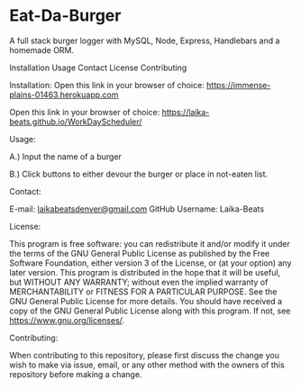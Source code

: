 # Eat-Da-Burger

A full stack burger logger with MySQL, Node, Express, Handlebars and a homemade ORM.

Installation
Usage
Contact
License
Contributing


Installation: Open this link in your browser of choice: https://immense-plains-01463.herokuapp.com

Open this link in your browser of choice: https://laika-beats.github.io/WorkDayScheduler/

Usage:

A.) Input the name of a burger

B.) Click buttons to either devour the burger or place in not-eaten list.

Contact:

E-mail: laikabeatsdenver@gmail.com GitHub Username: Laika-Beats

License:

This program is free software: you can redistribute it and/or modify it under the terms of the GNU General Public License as published by the Free Software Foundation, either version 3 of the License, or (at your option) any later version. This program is distributed in the hope that it will be useful, but WITHOUT ANY WARRANTY; without even the implied warranty of MERCHANTABILITY or FITNESS FOR A PARTICULAR PURPOSE. See the GNU General Public License for more details. You should have received a copy of the GNU General Public License along with this program. If not, see https://www.gnu.org/licenses/.

Contributing:

When contributing to this repository, please first discuss the change you wish to make via issue, email, or any other method with the owners of this repository before making a change.
